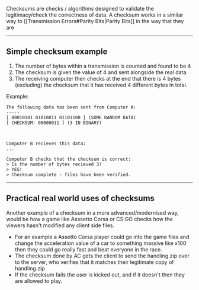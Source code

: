 Checksums are checks / algorithms designed to validate the legitimacy/check the correctness of data.
A checksum works in a similar way to [[Transmission Errors#Parity Bits|Parity Bits]] in the way that they are 

---
## Simple checksum example
1. The number of bytes within a transmission is counted and found to be 4
2. The checksum is given the value of 4 and sent alongside the real data.
3. The receiving computer then checks at the end that there is 4 bytes (excluding) the checksum that it has received 4 different bytes in total.

Example:
```
The following data has been sent from Computer A:
-----
[ 00010101 01010011 01101100 ] (SOME RANDOM DATA)
[ CHECKSUM: 00000011 ] (3 IN BINARY)



Computer B recieves this data:
...

Computer B checks that the checksum is correct:
> Is the number of bytes recieved 3?
> YES!
> Checksum complete - files have been verified.

```

---
## Practical real world uses of checksums

Another example of a checksum in a more advanced/modernised way, would be how a game like Asssetto Corsa or CS:GO checks how the viewers hasn't modified any client side files.

- For an example a Assetto Corsa player could go into the game files and change the acceleration value of a car to something massive like x100 then they could go really fast and beat everyone in the race. 
- The checksum done by AC gets the client to send the handling.zip over to the server, who verifies that it matches their legitimate copy of handling.zip
- If the checksum fails the user is kicked out, and if it doesn't then they are allowed to play.


